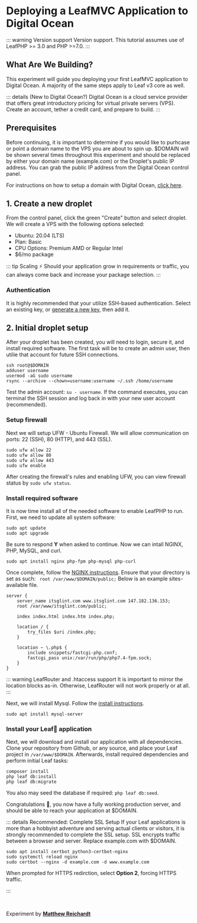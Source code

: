 # Deploying a LeafMVC Application to Digital Ocean

::: warning Version support
Version support. This tutorial assumes use of LeafPHP >= 3.0 and PHP >=7.0.
:::

## What Are We Building?

This experiment will guide you deploying your first LeafMVC application to Digital Ocean. A majority
of the same steps apply to Leaf v3 core as well.

::: details (New to Digital Ocean?)
Digital Ocean is a cloud service provider that offers great introductory pricing for virtual private
servers (VPS). Create an account, tether a credit card, and prepare to build.
:::

## Prerequisites

Before continuing, it is important to determine if you would like to purhcase or point a domain name
to the VPS you are about to spin up. $DOMAIN will be shown several times throughout this experiment
and should be replaced by either your domain name (example.com) or the Droplet's public IP address. You
can grab the public IP address from the Digital Ocean control panel.

For instructions on how to setup a domain with Digital Ocean, [click here](https://docs.digitalocean.com/products/networking/dns/how-to/add-domains/).

## 1. Create a new droplet

From the control panel, click the green "Create" button and select droplet. We will create a VPS with the
following options selected:

* Ubuntu: 20.04 (LTS)
* Plan: Basic
* CPU Options: Premium AMD or Regular Intel
* $6/mo package

::: tip Scaling ⚡️
Should your application grow in requirements or traffic, you can always come back and increase your package selection.
:::

### Authentication

It is highly recommended that your utilize SSH-based authentication. Select an existing key, or [generate a new key](https://docs.github.com/en/authentication/connecting-to-github-with-ssh/generating-a-new-ssh-key-and-adding-it-to-the-ssh-agent), then add it.

## 2. Initial droplet setup

After your droplet has been created, you will need to login, secure it, and install required software. The first task will
be to create an admin user, then utilie that account for future SSH connections.

```
ssh root@$DOMAIN
adduser username
usermod -aG sudo username
rsync --archive --chown=username:username ~/.ssh /home/username
```
Test the admin account: ``su - username``. If the command executes, you can terminal the SSH session and log
back in with your new user account (recommended).

### Setup firewall

Next we will setup UFW - Ubuntu Firewall. We will allow communication on ports: 22 (SSH), 80 (HTTP), and 443 (SSL).

```
sudo ufw allow 22
sudo ufw allow 80
sudo ufw allow 443
sudo ufw enable
```

After creating the firewall's rules and enabling UFW, you can view firewall status by ``sudo ufw status``.

### Install required software

It is now time install all of the needed software to enable LeafPHP to run. First, we need to update all system software:

```
sudo apt update
sudo apt upgrade
```

Be sure to respond **Y** when asked to continue. Now we can intall NGINX, PHP, MySQL, and curl.

```
sudo apt install nginx php-fpm php-mysql php-curl
```

Once complete, follow the
[NGINX instructions](https://www.digitalocean.com/community/tutorials/how-to-install-linux-nginx-mysql-php-lemp-stack-ubuntu-18-04#step-3-%E2%80%93-installing-php-and-configuring-nginx-to-use-the-php-processor).
Ensure that your directory is set as such: `` root /var/www/$DOMAIN/public;`` Below is an example sites-available file.

```
server {
    server_name itsglint.com www.itsglint.com 147.182.136.153;
    root /var/www/itsglint.com/public;

    index index.html index.htm index.php;

    location / {
        try_files $uri /index.php;
    }

    location ~ \.php$ {
        include snippets/fastcgi-php.conf;
        fastcgi_pass unix:/var/run/php/php7.4-fpm.sock;
    }
}
```

::: warning LeafRouter and .htaccess support
It is important to mirror the location blocks as-in. Otherwise, LeafRouter will not work properly or at all.
:::


Next, we will install Mysql. Follow the [install instructions](https://www.digitalocean.com/community/tutorials/how-to-install-linux-nginx-mysql-php-lemp-stack-ubuntu-18-04#step-2-%E2%80%93-installing-mysql-to-manage-site-data).

```
sudo apt install mysql-server
```

### Install your Leaf🍁 application

Next, we will download and install our application with all dependencies. Clone your repository from Github, 
or any source, and place your Leaf project in ``/var/www/$DOMAIN``. Afterwards, install required dependencies
and perform initial Leaf tasks:

```
composer install
php leaf db:install
php leaf db:migrate
```

You also may seed the database if required: ``php leaf db:seed``.

Congratulations 🎉, you now have a fully working production server, and should be able to reach your application at $DOMAIN.

::: details Recommended: Complete SSL Setup
If your Leaf applications is more than a hobbyist adventure and serving actual clients or visitors, it is
strongly recommended to complete the SSL setup. SSL encrypts traffic between a browser and server. Replace
example.com with $DOMAIN.

```
sudo apt install certbot python3-certbot-nginx
sudo systemctl reload nginx
sudo certbot --nginx -d example.com -d www.example.com
```

When prompted for HTTPS redirction, select **Option 2**, forcing HTTPS traffic.

:::

<br>

Experiment by **[Matthew Reichardt](https://github.com/matthewjamesr)**
